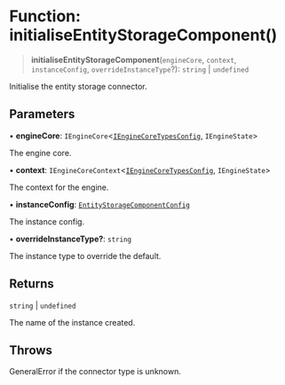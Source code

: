 # Function: initialiseEntityStorageComponent()

> **initialiseEntityStorageComponent**(`engineCore`, `context`, `instanceConfig`, `overrideInstanceType`?): `string` \| `undefined`

Initialise the entity storage connector.

## Parameters

• **engineCore**: `IEngineCore`\<[`IEngineCoreTypesConfig`](../interfaces/IEngineCoreTypesConfig.md), `IEngineState`\>

The engine core.

• **context**: `IEngineCoreContext`\<[`IEngineCoreTypesConfig`](../interfaces/IEngineCoreTypesConfig.md), `IEngineState`\>

The context for the engine.

• **instanceConfig**: [`EntityStorageComponentConfig`](../type-aliases/EntityStorageComponentConfig.md)

The instance config.

• **overrideInstanceType?**: `string`

The instance type to override the default.

## Returns

`string` \| `undefined`

The name of the instance created.

## Throws

GeneralError if the connector type is unknown.
